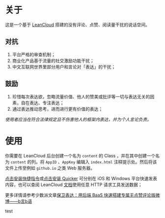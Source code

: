 # 关于

这是一个基于 [LeanCloud](https://leancloud.com) 搭建的没有评论、点赞、阅读量干扰的说话空间。

## 对抗

1. 平台严格的审查机制；
2. 商业化产品基于流量的社交激励功能干扰；
3. 中文互联网世界里部分用户和言论对「表达」的干扰；

## 鼓励

1. 珍惜每次表达欲，忽略流量价值、他人的赞美或批评等一切与表达无关的因素，自在表达、专注表达；
2. 通过表达推动思考，进而进行更有价值的表达；

*使用者应当在符合法律规定且不伤害他人的框架内表达，并为个人言论负责。*

# 使用

你需要在 LeanCloud 后台创建一个名为 `content` 的 Class ，并在其中创建一个名为 `content` 的列。将 `AppID` 、`AppKey` 编辑入 `index.html` 注释提示处。然后将该文件上传至例如 `github.io` 之类 Web 服务器。

[点击安装快捷指令](https://www.icloud.com/shortcuts/3cfcbc36a6a24e0a8721bfeef8dfc6cf)或[点击安装 Quicker](https://getquicker.net/sharedaction?code=eeb80278-5f53-4b0d-d333-08d7e0dd26a9) 可分别在 iOS 和 Windows 平台快速发表内容，也可以查阅 LeanCloud [文档](https://console.leancloud.app/docs/rest_api.html#hash1094926014)使用任意 HTTP 请求工具发送数据；

更多详情请参考少数派文章[保卫表达：用后端 BaaS 快速搭建专属无点赞评论版微博——b言b语](https://sspai.com/post/60024)

test